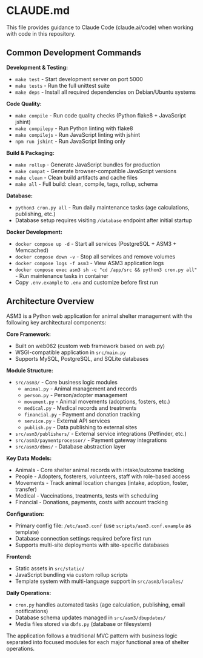 # CLAUDE.md

This file provides guidance to Claude Code (claude.ai/code) when working with code in this repository.

## Common Development Commands

**Development & Testing:**
- `make test` - Start development server on port 5000
- `make tests` - Run the full unittest suite
- `make deps` - Install all required dependencies on Debian/Ubuntu systems

**Code Quality:**
- `make compile` - Run code quality checks (Python flake8 + JavaScript jshint)
- `make compilepy` - Run Python linting with flake8
- `make compilejs` - Run JavaScript linting with jshint
- `npm run jshint` - Run JavaScript linting only

**Build & Packaging:**
- `make rollup` - Generate JavaScript bundles for production
- `make compat` - Generate browser-compatible JavaScript versions
- `make clean` - Clean build artifacts and cache files
- `make all` - Full build: clean, compile, tags, rollup, schema

**Database:**
- `python3 cron.py all` - Run daily maintenance tasks (age calculations, publishing, etc.)
- Database setup requires visiting `/database` endpoint after initial startup

**Docker Development:**
- `docker compose up -d` - Start all services (PostgreSQL + ASM3 + Memcached)
- `docker compose down -v` - Stop all services and remove volumes
- `docker compose logs -f asm3` - View ASM3 application logs
- `docker compose exec asm3 sh -c "cd /app/src && python3 cron.py all"` - Run maintenance tasks in container
- Copy `.env.example` to `.env` and customize before first run

## Architecture Overview

ASM3 is a Python web application for animal shelter management with the following key architectural components:

**Core Framework:**
- Built on web062 (custom web framework based on web.py)
- WSGI-compatible application in `src/main.py`
- Supports MySQL, PostgreSQL, and SQLite databases

**Module Structure:**
- `src/asm3/` - Core business logic modules
  - `animal.py` - Animal management and records
  - `person.py` - Person/adopter management  
  - `movement.py` - Animal movements (adoptions, fosters, etc.)
  - `medical.py` - Medical records and treatments
  - `financial.py` - Payment and donation tracking
  - `service.py` - External API services
  - `publish.py` - Data publishing to external sites
- `src/asm3/publishers/` - External service integrations (Petfinder, etc.)
- `src/asm3/paymentprocessor/` - Payment gateway integrations
- `src/asm3/dbms/` - Database abstraction layer

**Key Data Models:**
- Animals - Core shelter animal records with intake/outcome tracking
- People - Adopters, fosterers, volunteers, staff with role-based access
- Movements - Track animal location changes (intake, adoption, foster, transfer)
- Medical - Vaccinations, treatments, tests with scheduling
- Financial - Donations, payments, costs with account tracking

**Configuration:**
- Primary config file: `/etc/asm3.conf` (use `scripts/asm3.conf.example` as template)
- Database connection settings required before first run
- Supports multi-site deployments with site-specific databases

**Frontend:**
- Static assets in `src/static/`
- JavaScript bundling via custom rollup scripts
- Template system with multi-language support in `src/asm3/locales/`

**Daily Operations:**
- `cron.py` handles automated tasks (age calculation, publishing, email notifications)
- Database schema updates managed in `src/asm3/dbupdates/`
- Media files stored via `dbfs.py` (database or filesystem)

The application follows a traditional MVC pattern with business logic separated into focused modules for each major functional area of shelter operations.